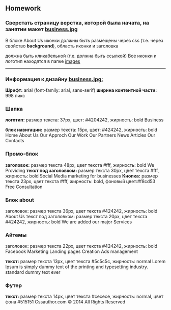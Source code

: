 ## Homework


### Cверстать страницу верстка, которой была начата, на занятии макет **[business.jpg](https://github.com/dbaktiyar/js-courses/blob/master/Lesson-3/Homework/images/business.jpg)**
В блоке About Us иконки должны быть размещены через css (т.е. через свойство **background**), область иконки и заголовка 

должна быть кликабельной (т.е. должна быть ссылкой)
Все иконки и логотип находятся в папке [images](https://github.com/dbaktiyar/js-courses/tree/master/Lesson-3/Homework/images)

---

### Информация к дизайну **[business.jpg:](https://github.com/dbaktiyar/js-courses/blob/master/Lesson-3/Homework/images/business.jpg)**

**Шрифт:** arial  (font-family: arial, sans-serif)
**ширина  контентной части:**  998 пикс

### Шапка
**логотип:** размер текста: 37px,  цвет: #4204242, жирность: bold
Business

**блок навигации:**    размер текста: 15px,  цвет: #424242, жирность: bold 
Home         About Us         Our Approch         Our Work          Our Partners           News Articles           Our Contacts

### Промо-блок 
**заголовок:** размер текста 48px, цвет текста #fff,  жирность: bold
We Providing
**текст под заголовком:** размер текста 30px, цвет текста #fff,  жирность: bold
Social Media marketing for businesses
**Кнопка:** размер текста 23px, цвет текста #fff,  жирность: bold, фоновый цвет:#f8cd53
Free Consultation
### Блок about
заголовок: размер текста 36px, цвет текста #424242,  жирность: bold
About Us
текст под заголовком: размер текста 20px, цвет текста #424242,  жирность: bold
We are added our major Services

### Айтемы
заголовок: размер текста 22px, цвет текста #424242,  жирность: bold
Facebook Marketing
Landing pages Creation
Ads management

**текст:** размер текста 13px, цвет текста #5c5c5c,  жирность: normal
Lorem Ipsum is simply dummy text of the printing and typesetting industry.  standard dummy text ever

### Футер
**текст:** размер текста 14px, цвет текста #cecece,  жирность: normal, цвет фона #515151
Cssauthor.com © 2014 All Rights Reserved
